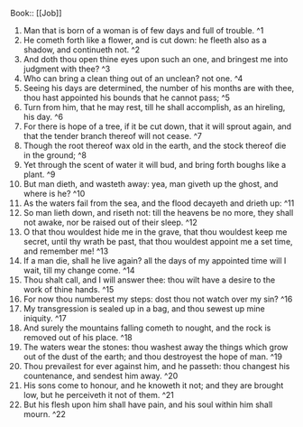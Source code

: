  Book:: [[Job]]
 1. Man that is born of a woman is of few days and full of trouble. ^1
 2. He cometh forth like a flower, and is cut down: he fleeth also as a shadow, and continueth not. ^2
 3. And doth thou open thine eyes upon such an one, and bringest me into judgment with thee? ^3
 4. Who can bring a clean thing out of an unclean? not one. ^4
 5. Seeing his days are determined, the number of his months are with thee, thou hast appointed his bounds that he cannot pass; ^5
 6. Turn from him, that he may rest, till he shall accomplish, as an hireling, his day. ^6
 7. For there is hope of a tree, if it be cut down, that it will sprout again, and that the tender branch thereof will not cease. ^7
 8. Though the root thereof wax old in the earth, and the stock thereof die in the ground; ^8
 9. Yet through the scent of water it will bud, and bring forth boughs like a plant. ^9
 10. But man dieth, and wasteth away: yea, man giveth up the ghost, and where is he? ^10
 11. As the waters fail from the sea, and the flood decayeth and drieth up: ^11
 12. So man lieth down, and riseth not: till the heavens be no more, they shall not awake, nor be raised out of their sleep. ^12
 13. O that thou wouldest hide me in the grave, that thou wouldest keep me secret, until thy wrath be past, that thou wouldest appoint me a set time, and remember me! ^13
 14. If a man die, shall he live again? all the days of my appointed time will I wait, till my change come. ^14
 15. Thou shalt call, and I will answer thee: thou wilt have a desire to the work of thine hands. ^15
 16. For now thou numberest my steps: dost thou not watch over my sin? ^16
 17. My transgression is sealed up in a bag, and thou sewest up mine iniquity. ^17
 18. And surely the mountains falling cometh to nought, and the rock is removed out of his place. ^18
 19. The waters wear the stones: thou washest away the things which grow out of the dust of the earth; and thou destroyest the hope of man. ^19
 20. Thou prevailest for ever against him, and he passeth: thou changest his countenance, and sendest him away. ^20
 21. His sons come to honour, and he knoweth it not; and they are brought low, but he perceiveth it not of them. ^21
 22. But his flesh upon him shall have pain, and his soul within him shall mourn. ^22
